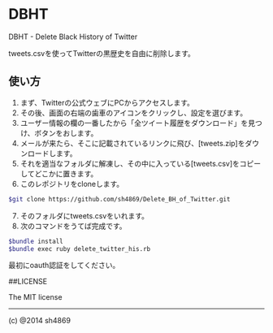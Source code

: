 DBHT
======

DBHT - Delete Black History of Twitter

tweets.csvを使ってTwitterの黒歴史を自由に削除します。

## 使い方

1. まず、Twitterの公式ウェブにPCからアクセスします。
2. その後、画面の右端の歯車のアイコンをクリックし、設定を選びます。
3. ユーザー情報の欄の一番したから「全ツイート履歴をダウンロード」を見つけ、ボタンをおします。
4. メールが来たら、そこに記載されているリンクに飛び、[tweets.zip]をダウンロードします。
5. それを適当なフォルダに解凍し、その中に入っている[tweets.csv]をコピーしてどこかに置きます。
6. このレポジトリをcloneします。

```zsh   
$git clone https://github.com/sh4869/Delete_BH_of_Twitter.git
```

7. そのフォルダにtweets.csvをいれます。
8. 次のコマンドをうてば完成です。 

```zsh
$bundle install
$bundle exec ruby delete_twitter_his.rb
```
最初にoauth認証をしてください。


##LICENSE

The MIT license

-----
(c) @2014 sh4869
